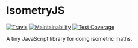 # IsometryJS

[![Travis](https://travis-ci.org/randallmorey/isometryjs.svg?branch=master)](https://travis-ci.org/randallmorey/isometryjs)
[![Maintainability](https://api.codeclimate.com/v1/badges/6268f6db3a51774dec30/maintainability)](https://codeclimate.com/github/randallmorey/isometryjs/maintainability)
[![Test Coverage](https://api.codeclimate.com/v1/badges/6268f6db3a51774dec30/test_coverage)](https://codeclimate.com/github/randallmorey/isometryjs/test_coverage)

A tiny JavaScript library for doing isometric maths.
